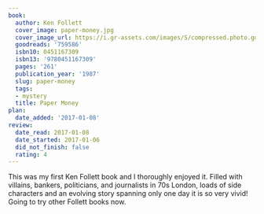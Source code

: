 ```yaml
---
book:
  author: Ken Follett
  cover_image: paper-money.jpg
  cover_image_url: https://i.gr-assets.com/images/S/compressed.photo.goodreads.com/books/1309282162l/759586._SY160_.jpg
  goodreads: '759586'
  isbn10: 0451167309
  isbn13: '9780451167309'
  pages: '261'
  publication_year: '1987'
  slug: paper-money
  tags:
  - mystery
  title: Paper Money
plan:
  date_added: '2017-01-08'
review:
  date_read: 2017-01-08
  date_started: 2017-01-06
  did_not_finish: false
  rating: 4
---
```


This was my first Ken Follett book and I thoroughly enjoyed it. Filled with villains, bankers, politicians, and journalists in 70s London, loads of side characters and an evolving story spanning only one day it is so very vivid! Going to try other Follett books now.

